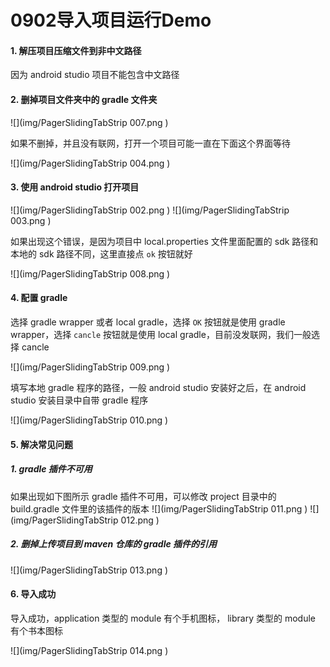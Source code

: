 # 0902导入项目运行Demo
#### 1. 解压项目压缩文件到非中文路径
因为 android studio 项目不能包含中文路径

#### 2. 删掉项目文件夹中的 gradle 文件夹
![](img/PagerSlidingTabStrip 007.png )

如果不删掉，并且没有联网，打开一个项目可能一直在下面这个界面等待

![](img/PagerSlidingTabStrip 004.png )

#### 3. 使用 android studio 打开项目

![](img/PagerSlidingTabStrip 002.png )
![](img/PagerSlidingTabStrip 003.png )

如果出现这个错误，是因为项目中 local.properties 文件里面配置的 sdk 路径和本地的 sdk 路径不同，这里直接点 `ok` 按钮就好

![](img/PagerSlidingTabStrip 008.png )

#### 4. 配置 gradle
选择 gradle wrapper 或者 local gradle，选择 `OK` 按钮就是使用 gradle wrapper，选择 `cancle` 按钮就是使用 local gradle，目前没发联网，我们一般选择 cancle

![](img/PagerSlidingTabStrip 009.png )

填写本地 gradle 程序的路径，一般 android studio 安装好之后，在 android studio 安装目录中自带 gradle 程序

![](img/PagerSlidingTabStrip 010.png )

#### 5. 解决常见问题
##### 1. gradle 插件不可用
如果出现如下图所示 gradle 插件不可用，可以修改 project 目录中的 build.gradle 文件里的该插件的版本
![](img/PagerSlidingTabStrip 011.png )
![](img/PagerSlidingTabStrip 012.png )

##### 2. 删掉上传项目到 maven 仓库的 gradle 插件的引用

![](img/PagerSlidingTabStrip 013.png )

#### 6. 导入成功
导入成功，application 类型的 module 有个手机图标， library 类型的 module 有个书本图标

![](img/PagerSlidingTabStrip 014.png )
